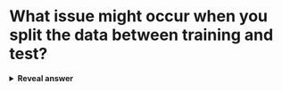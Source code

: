 # What issue might occur when you split the data between training and test?
<details>
<summary><b>Reveal answer</b></summary>
Data leakage: knowledge of the test set leaks into the training set
</details>
